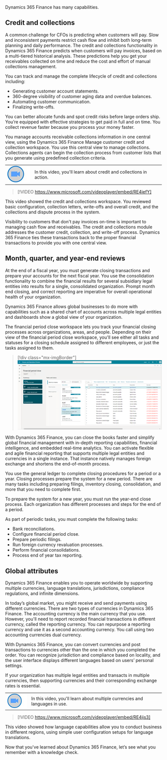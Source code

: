 ﻿Dynamics 365 Finance has many capabilities.

## Credit and collections

A common challenge for CFOs is predicting when customers will pay. Slow and inconsistent payments restrict cash flow and inhibit both long-term planning and daily performance. The credit and collections functionality in Dynamics 365 Finance predicts when customers will pay invoices, based on a multi-tiered historical analysis. These predictions help you get your receivables collected on time and reduce the cost and effort of manual collections management.

You can track and manage the complete lifecycle of credit and collections including:

- Generating customer account statements.
- 360-degree visibility of customer aging data and overdue balances.
- Automating customer communication.
- Finalizing write-offs.

You can better allocate funds and spot credit risks before large orders ship. You’re equipped with effective strategies to get paid in full and on time. You collect revenue faster because you process your money faster.

You manage accounts receivable collections information in one central view, using the Dynamics 365 Finance Manage customer credit and collection workspace. You use this central view to manage collections. Collections agents can begin the collection process from customer lists that you generate using predefined collection criteria.

|  |  |
| ------------ | ------------- | 
| ![Icon indicating play video](../media/video-icon.png) | In this video, you'll learn about credit and collections in action. |
 
> [!VIDEO https://www.microsoft.com/videoplayer/embed/RE4iefY]

This video showed the credit and collections workspace. You reviewed basic configuration, collection letters, write-offs and overall credit, and the collections and dispute process in the system.

Visibility to customers that don't pay invoices on-time is important to managing cash flow and receivables. The credit and collections module addresses the customer credit, collection, and write-off process. Dynamics 365 Finance ties these transactions back to the proper financial transactions to provide you with one central view.

## Month, quarter, and year-end reviews

At the end of a fiscal year, you must generate closing transactions and prepare your accounts for the next fiscal year. You use the consolidation functionality to combine the financial results for several subsidiary legal entities into results for a single, consolidated organization. Prompt month end closing, and correct reporting are imperative for overall operational health of your organization.

Dynamics 365 Finance allows global businesses to do more with capabilities such as a shared chart of accounts across multiple legal entities and dashboards show a global view of your organization.

The financial period close workspace lets you track your financial closing processes across organizations, areas, and people. Depending on their view of the financial period close workspace, you'll see either all tasks and statuses for a closing schedule assigned to different employees, or just the tasks assigned to them.

> [!div class="mx-imgBorder"]
> ![Screenshot of the financial period close workspace](../media/m10-financial-period-close.png)  
 
With Dynamics 365 Finance, you can close the books faster and simplify global financial management with in-depth reporting capabilities, financial intelligence, and embedded real-time analytics. You can activate flexible and agile financial reporting that supports multiple legal entities and currencies in a single instance. That instance natively manages foreign exchange and shortens the end-of-month process.

You use the general ledger to complete closing procedures for a period or a year. Closing processes prepare the system for a new period. There are many tasks including preparing filings, inventory closing, consolidation, and more that you need to complete first.

To prepare the system for a new year, you must run the year-end close process. Each organization has different processes and steps for the end of a period.

As part of periodic tasks, you must complete the following tasks:

- Bank reconciliations.
- Configure financial period close.
- Prepare periodic filings.
- Run foreign currency revaluation processes.
- Perform financial consolidations.
- Process end of year tax reporting.

 ## Global attributes

Dynamics 365 Finance enables you to operate worldwide by supporting multiple currencies, language translations, jurisdictions, compliance regulations, and infinite dimensions.

In today’s global market, you might receive and send payments using different currencies. There are two types of currencies in Dynamics 365 Finance. The accounting currency is the main currency that you use. However, you'll need to report recorded financial transactions in different currency, called the reporting currency. You can repurpose a reporting currency and use it as a second accounting currency. You call using two accounting currencies dual currency.

With Dynamics 365 Finance, you can convert currencies and post transactions to currencies other than the one in which you completed the order. You can recognize jurisdiction and compliance based on locality, and the user interface displays different languages based on users’ personal settings.

If your organization has multiple legal entities and transacts in multiple currencies, then supporting currencies and their corresponding exchange rates is essential.

|  |  |
| ------------ | ------------- | 
| ![Icon indicating play video](../media/video-icon.png) | In this video, you'll learn about multiple currencies and languages in use. |

> [!VIDEO https://www.microsoft.com/videoplayer/embed/RE4ijs3]

This video showed how language capabilities allow you to conduct business in different regions, using simple user configuration setups for language translations.

Now that you've learned about Dynamics 365 Finance, let’s see what you remember with a knowledge check.
